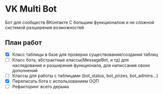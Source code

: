 # VK Multi Bot
Бот для сообществ ВКонтакте С большим функционалом и не сложной системой разширения возможностей


## План работ

 - [x] Класс таблицы в базе для проверки существования/создания таблиц
 - [ ] Класс бота, абстрактные классы(MessageBot, и тд) для наследования и разширения функционала, для написсания своих дополнений
 - [ ] Классы для работы с таблицами (bot_status, bot_prizes, bot_admins...) 
 - [x] Переписать бота с использованием ООП
 - [ ] Рефакторинг всего дерьма
